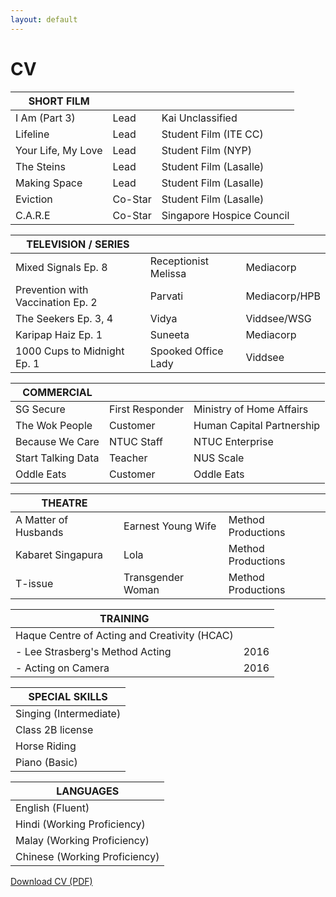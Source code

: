 ```yaml
---
layout: default
---
```

# CV

| SHORT FILM |  |  |
| --- | --- | --- |
| I Am (Part 3)  | Lead | Kai Unclassified |
| Lifeline | Lead | Student Film (ITE CC) |
| Your Life, My Love | Lead | Student Film (NYP) |
| The Steins | Lead | Student Film (Lasalle) |
| Making Space | Lead | Student Film (Lasalle) |
| Eviction | Co-Star | Student Film (Lasalle) |
| C.A.R.E | Co-Star | Singapore Hospice Council |


| TELEVISION / SERIES |  |  |
| --- | --- | --- |
| Mixed Signals Ep. 8 | Receptionist Melissa | Mediacorp |
| Prevention with Vaccination Ep. 2 | Parvati | Mediacorp/HPB |
| The Seekers Ep. 3, 4 | Vidya | Viddsee/WSG |
| Karipap Haiz Ep. 1 | Suneeta | Mediacorp |
| 1000 Cups to Midnight Ep. 1 | Spooked Office Lady | Viddsee |


| COMMERCIAL |  |  |
| --- | --- | --- |
| SG Secure  | First Responder | Ministry of Home Affairs |
| The Wok People | Customer | Human Capital Partnership |
| Because We Care | NTUC Staff | NTUC Enterprise |
| Start Talking Data | Teacher | NUS Scale |
| Oddle Eats | Customer | Oddle Eats |


| THEATRE |  |  |
| --- | --- | --- |
| A Matter of Husbands | Earnest Young Wife | Method Productions |
| Kabaret Singapura | Lola | Method Productions |
| T-issue | Transgender Woman | Method Productions |


| TRAINING |  |  
| --- | --- | 
| Haque Centre of Acting and Creativity (HCAC) |  |
| - Lee Strasberg's Method Acting | 2016 |
| - Acting on Camera | 2016 |


| SPECIAL SKILLS |  
| --- | 
| Singing (Intermediate) |  
| Class 2B license |
| Horse Riding |
| Piano (Basic) |


| LANGUAGES | 
| --- | 
| English (Fluent) | 
| Hindi (Working Proficiency) |
| Malay (Working Proficiency) |
| Chinese (Working Proficiency) |


[Download CV (PDF)](/assets/images/kavita_cv.pdf)

